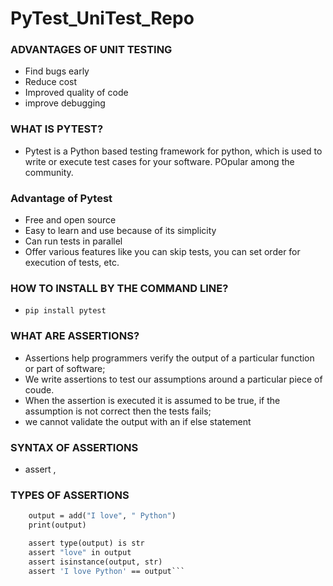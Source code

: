 # PyTest_UniTest_Repo

### ADVANTAGES OF UNIT TESTING

- Find bugs early
- Reduce cost
- Improved quality of code
- improve debugging

### WHAT IS PYTEST?

- Pytest is a Python based testing framework for python, which is used to write or execute test cases for your software. POpular among the community.

### Advantage of Pytest

- Free and open source
- Easy to learn and use because of its simplicity
- Can run tests in parallel
- Offer various features like you can skip tests, you can set order for execution of tests, etc.

### HOW TO INSTALL BY THE COMMAND LINE?

- `pip install pytest`

### WHAT ARE ASSERTIONS?

- Assertions help programmers verify the output of a particular function or part of software;
- We write assertions to test our assumptions around a particular piece of coude.
- When the assertion is executed it is assumed to be true, if the assumption is not correct then the tests fails;
- we cannot validate the output with an if else statement

### SYNTAX OF ASSERTIONS

- assert <condition>, <message>

### TYPES OF ASSERTIONS

```def test_add_string():
    output = add("I love", " Python")
    print(output)

    assert type(output) is str
    assert "love" in output
    assert isinstance(output, str)
    assert 'I love Python' == output```
    
    
